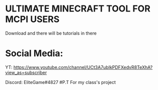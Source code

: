 # ULTIMATE MINECRAFT TOOL FOR MCPI USERS
Download and there will be tutorials in there
# Social Media:
YT: https://www.youtube.com/channel/UCt3A7ubIkPDFXedvR8TeXhA?view_as=subscriber
 
Discord: EliteGame#4827
#P.T 
For my class's project
